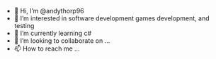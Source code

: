 - 👋 Hi, I’m @andythorp96
- 👀 I’m interested in software development games development, and testing
- 🌱 I’m currently learning c#
- 💞️ I’m looking to collaborate on ...
- 📫 How to reach me ...

<!---
andythorp96/andythorp96 is a ✨ special ✨ repository because its `README.md` (this file) appears on your GitHub profile.
You can click the Preview link to take a look at your changes.
--->

